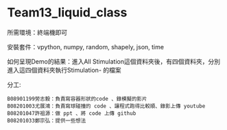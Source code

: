 # Team13_liquid_class

所需環境：終端機即可

安裝套件：vpython, numpy, random, shapely, json, time

如何呈現Demo的結果：進入All Stimulation這個資料夾後，有四個資料夾，分別進入這四個資料夾執行Stimulation- 的檔案

分工:

	B08901199勞志毅：負責寫容器形狀的code 、錄模擬的影片
	B08201003尤展鴻：負責寫球碰撞的 code 、讓程式跑得比較順、錄影上傳 youtube
	B08201047許祖源：做 ppt 、將 code 上傳 github
	B08201033鄭宗弘：提供一些想法
